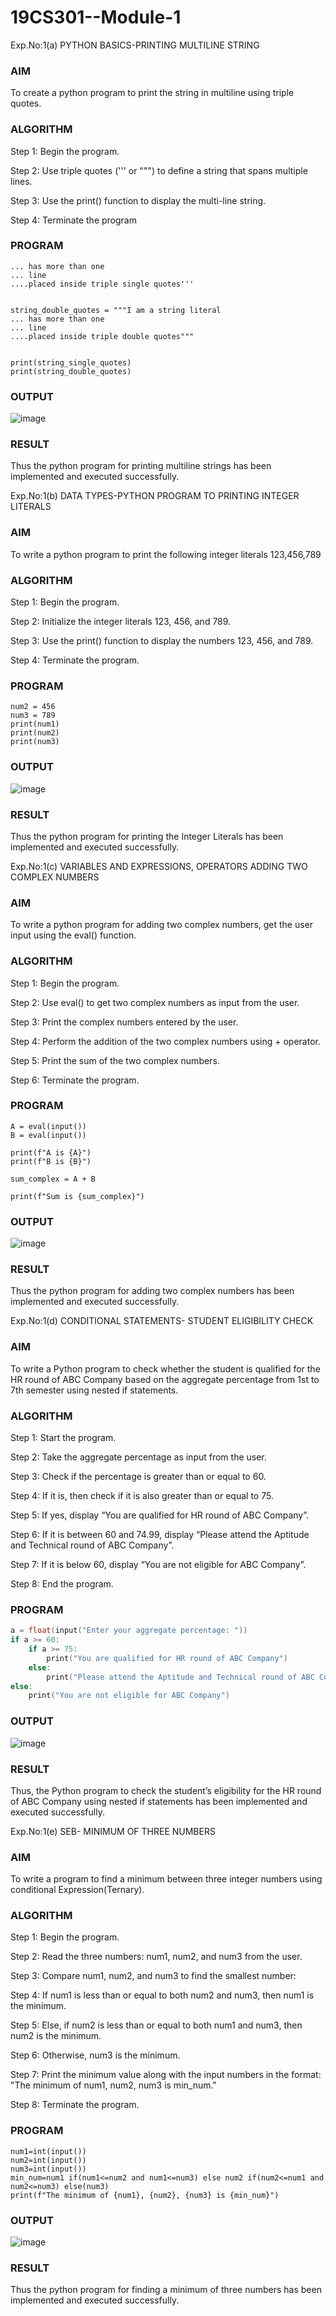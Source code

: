 # 19CS301--Module-1
Exp.No:1(a)	PYTHON BASICS-PRINTING MULTILINE STRING

### AIM
To create a python program to print the string in multiline using triple quotes.
### ALGORITHM

Step 1:	 Begin the program.

Step 2:	 Use triple quotes (''' or """) to define a string that spans multiple lines.

Step 3:	 Use the print() function to display the multi-line string.

Step 4:	 Terminate the program

### PROGRAM
```string_single_quotes = '''I am a string literal
... has more than one
... line
....placed inside triple single quotes'''


string_double_quotes = """I am a string literal
... has more than one
... line
....placed inside triple double quotes"""


print(string_single_quotes)
print(string_double_quotes)
```
### OUTPUT
![image](https://github.com/user-attachments/assets/3dfb4b8f-8b79-4140-b271-d10138a554d3)


 
### RESULT
Thus the python program for printing multiline strings has been implemented and executed successfully.

Exp.No:1(b)	DATA TYPES-PYTHON PROGRAM TO PRINTING INTEGER LITERALS

### AIM
To write a python program to print the following integer literals 123,456,789
### ALGORITHM
Step 1:	Begin the program.

Step 2:	Initialize the integer literals 123, 456, and 789.

Step 3:	Use the print() function to display the numbers 123, 456, and 789.

Step 4:	Terminate the program.

### PROGRAM
```num1 = 123
num2 = 456
num3 = 789
print(num1)
print(num2)
print(num3)
```
### OUTPUT
![image](https://github.com/user-attachments/assets/c1420ca6-469e-4a77-91cc-4cf807111aca)

 

### RESULT
Thus the python program for printing the Integer Literals has been implemented and executed successfully.






Exp.No:1(c)	VARIABLES AND EXPRESSIONS, OPERATORS ADDING TWO COMPLEX NUMBERS

### AIM
To write a python program for adding two complex numbers, get the user input using the eval() function.
### ALGORITHM
Step 1:	Begin the program.

Step 2:	Use eval() to get two complex numbers as input from the user.

Step 3:	Print the complex numbers entered by the user.

Step 4:	Perform the addition of the two complex numbers using + operator.

Step 5:	Print the sum of the two complex numbers.

Step 6:	Terminate the program.

### PROGRAM
```
A = eval(input())
B = eval(input())

print(f"A is {A}")
print(f"B is {B}")

sum_complex = A + B

print(f"Sum is {sum_complex}")
```
### OUTPUT

 ![image](https://github.com/user-attachments/assets/a1c12175-0dee-4aa1-885f-9e7dc870f2dd)

### RESULT
Thus the python program for  adding two complex numbers has been implemented and executed successfully.


Exp.No:1(d)	CONDITIONAL STATEMENTS- STUDENT ELIGIBILITY CHECK

### AIM
To write a Python program to check whether the student is qualified for the HR round of ABC Company based on the aggregate percentage from 1st to 7th semester using nested if statements.
### ALGORITHM
Step 1: Start the program.

Step 2: Take the aggregate percentage as input from the user.

Step 3: Check if the percentage is greater than or equal to 60.

Step 4: If it is, then check if it is also greater than or equal to 75.

Step 5: If yes, display “You are qualified for HR round of ABC Company”.

Step 6: If it is between 60 and 74.99, display “Please attend the Aptitude and Technical round of ABC Company”.

Step 7: If it is below 60, display “You are not eligible for ABC Company”.

Step 8: End the program.

### PROGRAM
```a = float(input("Enter your aggregate percentage: "))
a = float(input("Enter your aggregate percentage: "))
if a >= 60:
    if a >= 75:
        print("You are qualified for HR round of ABC Company")
    else:
        print("Please attend the Aptitude and Technical round of ABC Company")
else:
    print("You are not eligible for ABC Company")

```
### OUTPUT 
![image](https://github.com/user-attachments/assets/def13765-5312-49a1-b268-3352260fcc4d)




### RESULT
Thus, the Python program to check the student’s eligibility for the HR round of ABC Company using nested if statements has been implemented and executed successfully.




Exp.No:1(e)	SEB- MINIMUM OF THREE NUMBERS

### AIM
To write a program to find a minimum between three integer numbers using conditional Expression(Ternary).
### ALGORITHM

Step 1:	 Begin the program.

Step 2:	 Read the three numbers: num1, num2, and num3 from the user.

Step 3:	 Compare num1, num2, and num3 to find the smallest number:

Step 4:	If num1 is less than or equal to both num2 and num3, then num1 is the minimum.

Step 5:	Else, if num2 is less than or equal to both num1 and num3, then num2 is the minimum.

Step 6:	 Otherwise, num3 is the minimum.

Step 7:	 Print the minimum value along with the input numbers in the format: "The minimum of num1, num2, num3 is min_num."

Step 8:	 Terminate the program.
### PROGRAM
```
num1=int(input())
num2=int(input())
num3=int(input())
min_num=num1 if(num1<=num2 and num1<=num3) else num2 if(num2<=num1 and num2<=num3) else(num3)
print(f"The minimum of {num1}, {num2}, {num3} is {min_num}")
```
### OUTPUT
![image](https://github.com/user-attachments/assets/64e607d4-916a-4df8-b2f4-450f68295884)

 
### RESULT
Thus the python program for finding a minimum of three numbers has been implemented and executed successfully.

